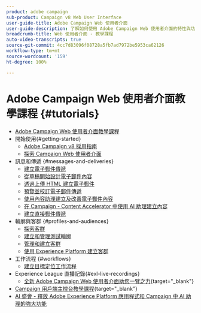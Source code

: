 ```yaml
---
product: adobe campaign
sub-product: Campaign v8 Web User Interface
user-guide-title: Adobe Campaign Web 使用者介面
user-guide-description: 了解如何使用 Adobe Campaign Web 使用者介面的特性與功能。
breadcrumb-title: Web 使用者介面 - 教學課程
auto-video-transcripts: true
source-git-commit: 4cc7d83096f08728a5fb7ad7972be5953ca62126
workflow-type: tm+mt
source-wordcount: '159'
ht-degree: 100%

---
```



# Adobe Campaign Web 使用者介面教學課程 {#tutorials}

+ [Adobe Campaign Web 使用者介面教學課程](/help/ac-web-learn-main/overview.md)
+ 開始使用{#getting-started}
   + [Adobe Campaign v8 採用指南](https://experienceleague.adobe.com/zh-hant/docs/campaign-web/acs-to-ac/home)
   + [探索 Campaign Web 使用者介面](/help/get-started/explore-the-web-ui.md)
+ 訊息和傳遞 {#messages-and-deliveries}
   + [建立電子郵件傳遞](/help/deliveries/create-an-email-delivery.md)
   + [從草稿開始設計電子郵件內容](/help/design-the-delivery/create-email-content-from-scratch.md)
   + [透過上傳 HTML 建立電子郵件](/help/design-the-delivery/create-an-email-by-uploading-html.md)
   + [預覽並校訂電子郵件傳遞](/help/deliveries/preview-and-proof-an-email-delivery.md)
   + [使用內容助理建立及改善電子郵件內容](/help/design-the-delivery/create-and-improve-email-content-with-the-content-assistant.md)
   + [在 Campaign - Content Accelerator 中使用 AI 助理建立內容](/help/design-the-delivery/create-content-with-the-ai-assistant-content-accelerator.md)
   + [建立直接郵件傳遞](/help/design-the-delivery/create-a-direct-mail-delivery.md)
+ 輪廓與客群 {#profiles-and-audiences}
   + [探索客群](/help/profiles-and-audiences/explore-profiles.md)
   + [建立和管理測試輪廓](/help/profiles-and-audiences/create-and-manage-test-profiles.md)
   + [管理和建立客群](/help/profiles-and-audiences/manage-and-build-audiences.md)
   + [使用 Experience Platform 建立客群](/help/profiles-and-audiences/create-an-audience-with-experience-platform.md)
+ 工作流程 {#workflows}
   + [建立目標定位工作流程](/help/workflows/create-a-targeting-workflow.md)
+ Experience League 直播記錄{#exl-live-recordings}
   + [全新 Adobe Campaign Web 使用者介面助您一臂之力](https://experienceleague.adobe.com/docs/events/experience-league-live-recordings/episodes/exl-live-episode-02-29-24.html?lang=zh-Hant){target="_blank"}
+ [Campaign 用戶端主控台教學課程](https://experienceleague.adobe.com/docs/campaign-learn/tutorials/overview.html){target="_blank"}
+ [AI 盛會 - 釋放 Adobe Experience Platform 應用程式和 Campaign 中 AI 助理的強大功能](https://experienceleague.adobe.com/zh-hant/docs/events/experience-league-live-recordings/episodes/exl-live-episode-09-26-24)

